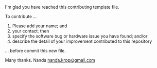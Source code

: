 I'm glad you have reached this contributing template file. 

To contribute ...

1. Please add your name; and
2. your contact; then
3. specify the software bug or hardware issue you have found; and/or
4. describe the detail of your improvement contributed to this repository

... before commit this new file.


Many thanks.
Nanda
nanda.krpp@gmail.com

